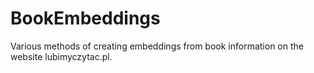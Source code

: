 # BookEmbeddings

Various methods of creating embeddings from book information on the website lubimyczytac.pl.
